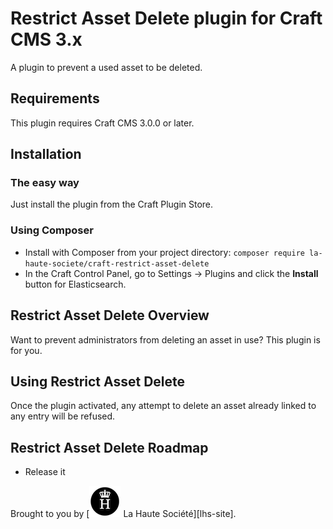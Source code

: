 # Restrict Asset Delete plugin for Craft CMS 3.x

A plugin to prevent a used asset to be deleted.

## Requirements

This plugin requires Craft CMS 3.0.0 or later.

## Installation

### The easy way

Just install the plugin from the Craft Plugin Store.

### Using Composer

  - Install with Composer from your project directory: `composer require la-haute-societe/craft-restrict-asset-delete`
  - In the Craft Control Panel, go to Settings → Plugins and click the **Install** button for Elasticsearch.


## Restrict Asset Delete Overview

Want to prevent administrators from deleting an asset in use?
This plugin is for you.


## Using Restrict Asset Delete

Once the plugin activated, any attempt to delete an asset already linked to any entry will be refused.


## Restrict Asset Delete Roadmap

* Release it

Brought to you by [![LHS Logo](resources/img/lhs.png) La Haute Société][lhs-site].
